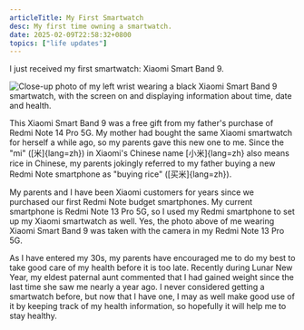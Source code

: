```yaml
---
articleTitle: My First Smartwatch
desc: My first time owning a smartwatch.
date: 2025-02-09T22:58:32+0800
topics: ["life updates"]
---
```


I just received my first smartwatch: Xiaomi Smart Band 9.

![Close-up photo of my left wrist wearing a black Xiaomi Smart Band 9 smartwatch, with the screen on and displaying information about time, date and health.](/assets/images/posts/my-first-smartwatch/my-xiaomi-smart-band-9.avif)

This Xiaomi Smart Band 9 was a free gift from my father's purchase of Redmi Note 14 Pro 5G. My mother had bought the same Xiaomi smartwatch for herself a while ago, so my parents gave this new one to me. Since the "mi" ([米]{lang=zh}) in Xiaomi's Chinese name [小米]{lang=zh} also means rice in Chinese, my parents jokingly referred to my father buying a new Redmi Note smartphone as "buying rice" ([买米]{lang=zh}).

My parents and I have been Xiaomi customers for years since we purchased our first Redmi Note budget smartphones. My current smartphone is Redmi Note 13 Pro 5G, so I used my Redmi smartphone to set up my Xiaomi smartwatch as well. Yes, the photo above of me wearing Xiaomi Smart Band 9 was taken with the camera in my Redmi Note 13 Pro 5G.

As I have entered my 30s, my parents have encouraged me to do my best to take good care of my health before it is too late. Recently during Lunar New Year, my eldest paternal aunt commented that I had gained weight since the last time she saw me nearly a year ago. I never considered getting a smartwatch before, but now that I have one, I may as well make good use of it by keeping track of my health information, so hopefully it will help me to stay healthy.
